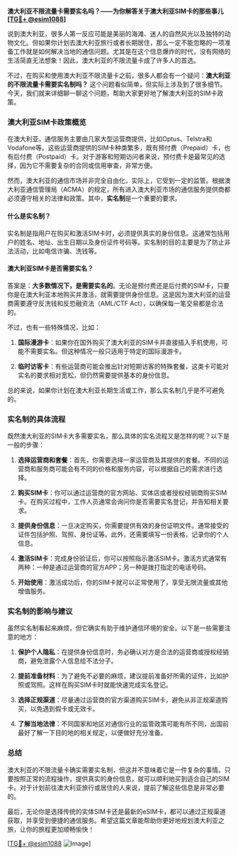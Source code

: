 **澳大利亚不限流量卡需要实名吗？——为你解答关于澳大利亚SIM卡的那些事儿[[TG💪+ @esim1088](https://t.me/s/esim1088)]**

说到澳大利亚，很多人第一反应可能是美丽的海滩、迷人的自然风光以及独特的动物文化。但如果你计划去澳大利亚旅行或者长期居住，那么一定不能忽略的一项准备工作就是如何解决当地的通信问题。尤其是在这个信息爆炸的时代，没有网络的生活简直无法想象！因此，澳大利亚的不限流量卡成了许多人的首选。

不过，在购买和使用澳大利亚不限流量卡之前，很多人都会有一个疑问：**澳大利亚的不限流量卡需要实名制吗？** 这个问题看似简单，但实际上涉及到了很多细节。今天，我们就来详细聊一聊这个问题，帮助大家更好地了解澳大利亚的SIM卡政策。

### **澳大利亚SIM卡政策概览**

在澳大利亚，通信服务主要由几家大型运营商提供，比如Optus、Telstra和Vodafone等。这些运营商提供的SIM卡种类繁多，既有预付费（Prepaid）卡，也有后付费（Postpaid）卡。对于游客和短期访问者来说，预付费卡是最常见的选择，因为它不需要复杂的合同或信用审查，非常方便。

然而，澳大利亚的通信市场并非完全自由化，实际上，它受到一定的监管。根据澳大利亚通信管理局（ACMA）的规定，所有进入澳大利亚市场的通信服务提供商都必须遵守相关的法律和政策。其中，**实名制**是一个重要的要求。

#### **什么是实名制？**
实名制是指用户在购买和激活SIM卡时，必须提供真实的身份信息。这通常包括用户的姓名、地址、出生日期以及身份证件号码等。实名制的目的主要是为了防止非法活动，比如电信诈骗、洗钱等。

#### **澳大利亚SIM卡是否需要实名？**
答案是：**大多数情况下，是需要实名的**。无论是预付费还是后付费的SIM卡，只要你是在澳大利亚本地购买并激活，就需要提供身份信息。这是因为澳大利亚的运营商需要遵守反洗钱和反恐融资法（AML/CTF Act），以确保每一笔交易都是合法的。

不过，也有一些特殊情况，比如：

1. **国际漫游卡**：如果你在国外购买了澳大利亚的SIM卡并直接插入手机使用，可能不需要实名。但这种情况一般只适用于特定的国际漫游卡。
   
2. **临时访客卡**：有些运营商可能会推出针对短期访客的特殊套餐，这类卡可能对实名的要求相对宽松，但仍然需要提供基本的身份信息。

总的来说，如果你计划在澳大利亚长期生活或工作，那么实名制几乎是不可避免的。

### **实名制的具体流程**

既然澳大利亚的SIM卡大多需要实名，那么具体的实名流程又是怎样的呢？以下是一般的步骤：

1. **选择运营商和套餐**：首先，你需要选择一家运营商及其提供的套餐。不同的运营商和服务商可能会有不同的价格和服务内容，可以根据自己的需求进行选择。

2. **购买SIM卡**：你可以通过运营商的官方网站、实体店或者授权经销商购买SIM卡。在购买过程中，工作人员通常会询问你是否需要实名登记，并告知相关要求。

3. **提供身份信息**：一旦决定购买，你需要提供有效的身份证明文件。通常接受的证件包括护照、驾照、身份证等。此外，还需要填写一份表格，记录你的个人信息。

4. **激活SIM卡**：完成身份验证后，你可以按照指示激活SIM卡。激活方式通常有两种：一种是通过运营商的官方APP；另一种是拨打指定的电话号码。

5. **开始使用**：激活成功后，你的SIM卡就可以正常使用了，享受无限流量或其他增值服务。

### **实名制的影响与建议**

虽然实名制看起来麻烦，但它确实有助于维护通信环境的安全。以下是一些需要注意的地方：

1. **保护个人隐私**：在提供身份信息时，务必确认对方是合法的运营商或授权经销商，避免泄露个人信息给不法分子。

2. **提前准备材料**：为了避免不必要的麻烦，建议提前准备好所需的证件，比如护照或驾照。这样在购买SIM卡时就能快速完成实名登记。

3. **选择正规渠道**：尽量通过运营商的官方渠道购买SIM卡，避免从非正规渠道购买，以免遇到假卡或无效卡。

4. **了解当地法律**：不同国家和地区对通信行业的监管政策可能有所不同，出国前最好了解一下目的地的相关规定，以便做好充分准备。

### **总结**

澳大利亚的不限流量卡确实需要实名制，但这并不意味着它是一件复杂的事情。只要按照正常的流程操作，提供真实的身份信息，就可以顺利地买到适合自己的SIM卡。对于计划前往澳大利亚旅行或居住的人来说，提前了解这些信息是非常必要的。

最后，无论你是选择传统的实体SIM卡还是最新的eSIM卡，都可以通过正规渠道获取，并享受到便捷的通信服务。希望这篇文章能帮助你更好地规划澳大利亚之旅，让你的旅程更加顺畅愉快！

[[TG💪+ @esim1088](https://t.me/s/esim1088) ![Image](https://i.postimg.cc/4NQfJmqS/Snipaste-2025-05-13-00-14-12.png)]